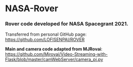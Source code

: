 # NASA-Rover
### Rover code developed for NASA Spacegrant 2021.
Transferred from personal GitHub page: https://github.com/LOFISENPAI/ROVER

**Main and camera code adapted from MJRovai**:
https://github.com/Mjrovai/Video-Streaming-with-Flask/blob/master/camWebServer/camera_pi.py
